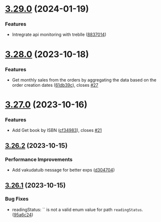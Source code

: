 # [3.29.0](https://github.com/hossainchisty/LeafLine-Server/compare/v3.28.0...v3.29.0) (2024-01-19)


### Features

* Intregrate api monitoring with treblle ([8837014](https://github.com/hossainchisty/LeafLine-Server/commit/8837014a7d8c2d8d8039539821f0c8e42a897aa9))



# [3.28.0](https://github.com/hossainchisty/LeafLine-Server/compare/v3.27.0...v3.28.0) (2023-10-18)


### Features

* Get monthly sales from the orders by aggregating the data based on the order creation dates ([61db39c](https://github.com/hossainchisty/LeafLine-Server/commit/61db39c0e17c9fa08e73e42c37001a50d1ca1f11)), closes [#27](https://github.com/hossainchisty/LeafLine-Server/issues/27)



# [3.27.0](https://github.com/hossainchisty/LeafLine-Server/compare/v3.26.2...v3.27.0) (2023-10-16)


### Features

* Add Get book by ISBN ([cf34983](https://github.com/hossainchisty/LeafLine-Server/commit/cf34983e048a1487c666e2570a02731c6c83089f)), closes [#21](https://github.com/hossainchisty/LeafLine-Server/issues/21)



## [3.26.2](https://github.com/hossainchisty/LeafLine-Server/compare/v3.26.1...v3.26.2) (2023-10-15)


### Performance Improvements

* Add vakudatuib nessage for better exps ([d304704](https://github.com/hossainchisty/LeafLine-Server/commit/d304704015777ea76d9ecdd4441db2d96c716f97))



## [3.26.1](https://github.com/hossainchisty/LeafLine-Server/compare/v3.26.0...v3.26.1) (2023-10-15)


### Bug Fixes

* readingStatus: `` is not a valid enum value for path `readingStatus`. ([95a6c24](https://github.com/hossainchisty/LeafLine-Server/commit/95a6c2492190605ae51c429d6b469b43bd39c2db))



